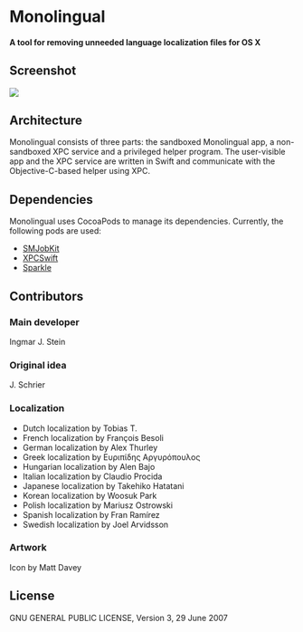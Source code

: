 Monolingual
===========

#### A tool for removing unneeded language localization files for OS X

## Screenshot

<img src="http://ingmarstein.github.io/Monolingual/images/Monolingual-1.5.3-en.png">

## Architecture

Monolingual consists of three parts: the sandboxed Monolingual app, a non-sandboxed XPC service and a privileged helper program.
The user-visible app and the XPC service are written in Swift and communicate with the Objective-C-based helper using XPC.

## Dependencies

Monolingual uses CocoaPods to manage its dependencies. Currently, the following pods are used:

- [SMJobKit](https://github.com/IngmarStein/SMJobKit)
- [XPCSwift](https://github.com/IngmarStein/XPCSwift)
- [Sparkle](https://github.com/sparkle-project/Sparkle)

## Contributors

### Main developer
Ingmar J. Stein

### Original idea
J. Schrier

### Localization

- Dutch localization by Tobias T.
- French localization by François Besoli
- German localization by Alex Thurley
- Greek localization by Ευριπίδης Αργυρόπουλος
- Hungarian localization by Alen Bajo
- Italian localization by Claudio Procida
- Japanese localization by Takehiko Hatatani
- Korean localization by Woosuk Park
- Polish localization by Mariusz Ostrowski
- Spanish localization by Fran Ramírez
- Swedish localization by Joel Arvidsson

### Artwork
Icon by Matt Davey

## License

GNU GENERAL PUBLIC LICENSE, Version 3, 29 June 2007
